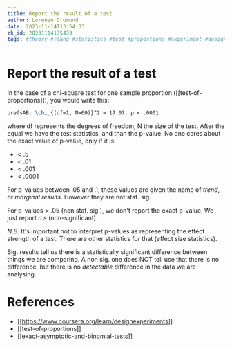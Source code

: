 ```yaml
---
title: Report the result of a test
author: Lorenzo Drumond
date: 2023-11-14T13:54:33
zk_id: 20231114135433
tags: #theory #rlang #statistics #test #proportions #experiment #design #week2 #coursera
---
```



# Report the result of a test
In the case of a chi-square test for one sample proportion ([[test-of-proportions]]), you would write this:

```latex
prefsAB: \chi_{(df=1, N=60)}^2 = 17.07, p < .0001
```

where df represents the degrees of freedom, N the size of the test. After the equal we have the test statistics, and than the p-value. No one cares about the exact value of p-value, only if it is:

- < .5
- < .01
- < .001
- < .0001

For p-values between .05 and .1, these values are given the name of _trend_, or _marginal results_. However they are not stat. sig.

For p-values > .05 (non stat. sig.), we don't report the exact p-value. We just report _n.s_ (non-significant).

*N.B.* It's important not to interpret p-values as representing the effect strength of a test. There are other statistics for that (effect size statistics).

Sig. results tell us there is a statistically significant difference between things we are comparing. A non sig. one does NOT tell use that there is no difference, but there is no _detectable_ difference in the data we are analysing.

# References
- [[https://www.coursera.org/learn/designexperiments]]
- [[test-of-proportions]]
- [[exact-asymptotic-and-binomial-tests]]
